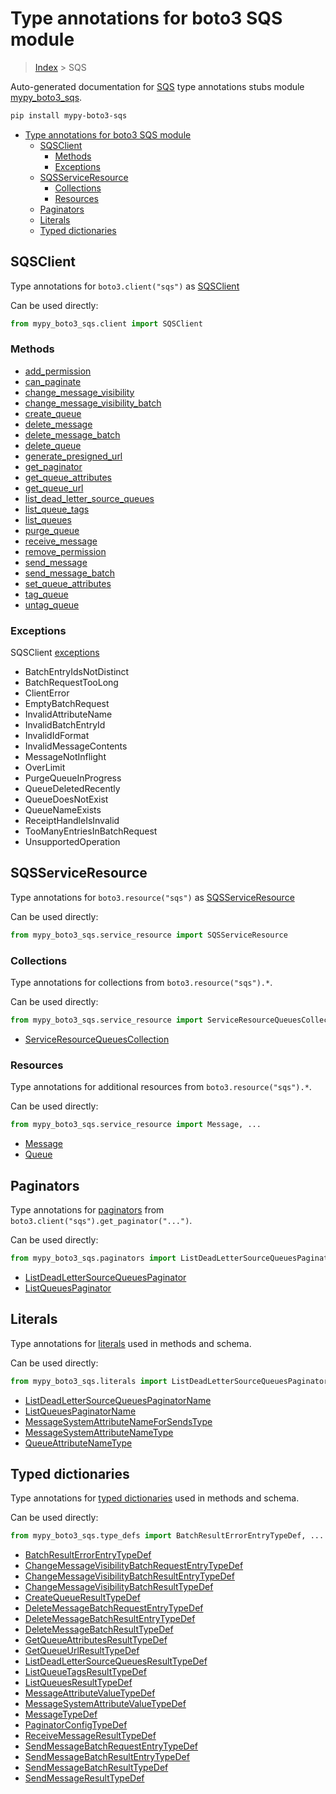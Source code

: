 # Type annotations for boto3 SQS module

> [Index](..) > SQS

Auto-generated documentation for
[SQS](https://boto3.amazonaws.com/v1/documentation/api/1.17.75/reference/services/sqs.html#SQS)
type annotations stubs module
[mypy_boto3_sqs](https://pypi.org/project/mypy-boto3-sqs/).

```bash
pip install mypy-boto3-sqs
```

- [Type annotations for boto3 SQS module](#type-annotations-for-boto3-sqs-module)
  - [SQSClient](#sqsclient)
    - [Methods](#methods)
    - [Exceptions](#exceptions)
  - [SQSServiceResource](#sqsserviceresource)
    - [Collections](#collections)
    - [Resources](#resources)
  - [Paginators](#paginators)
  - [Literals](#literals)
  - [Typed dictionaries](#typed-dictionaries)

## SQSClient

Type annotations for `boto3.client("sqs")` as [SQSClient](./client.md)

Can be used directly:

```python
from mypy_boto3_sqs.client import SQSClient
```

### Methods

- [add_permission](./client.md#add_permission)
- [can_paginate](./client.md#can_paginate)
- [change_message_visibility](./client.md#change_message_visibility)
- [change_message_visibility_batch](./client.md#change_message_visibility_batch)
- [create_queue](./client.md#create_queue)
- [delete_message](./client.md#delete_message)
- [delete_message_batch](./client.md#delete_message_batch)
- [delete_queue](./client.md#delete_queue)
- [generate_presigned_url](./client.md#generate_presigned_url)
- [get_paginator](./client.md#get_paginator)
- [get_queue_attributes](./client.md#get_queue_attributes)
- [get_queue_url](./client.md#get_queue_url)
- [list_dead_letter_source_queues](./client.md#list_dead_letter_source_queues)
- [list_queue_tags](./client.md#list_queue_tags)
- [list_queues](./client.md#list_queues)
- [purge_queue](./client.md#purge_queue)
- [receive_message](./client.md#receive_message)
- [remove_permission](./client.md#remove_permission)
- [send_message](./client.md#send_message)
- [send_message_batch](./client.md#send_message_batch)
- [set_queue_attributes](./client.md#set_queue_attributes)
- [tag_queue](./client.md#tag_queue)
- [untag_queue](./client.md#untag_queue)

### Exceptions

SQSClient [exceptions](./client.md#exceptions)

- BatchEntryIdsNotDistinct
- BatchRequestTooLong
- ClientError
- EmptyBatchRequest
- InvalidAttributeName
- InvalidBatchEntryId
- InvalidIdFormat
- InvalidMessageContents
- MessageNotInflight
- OverLimit
- PurgeQueueInProgress
- QueueDeletedRecently
- QueueDoesNotExist
- QueueNameExists
- ReceiptHandleIsInvalid
- TooManyEntriesInBatchRequest
- UnsupportedOperation

## SQSServiceResource

Type annotations for `boto3.resource("sqs")` as
[SQSServiceResource](./service_resource.md#sqsserviceresource)

Can be used directly:

```python
from mypy_boto3_sqs.service_resource import SQSServiceResource
```

### Collections

Type annotations for collections from `boto3.resource("sqs").*`.

Can be used directly:

```python
from mypy_boto3_sqs.service_resource import ServiceResourceQueuesCollection, ...
```

- [ServiceResourceQueuesCollection](./service_resource.md#sqsserviceresourcequeues)

### Resources

Type annotations for additional resources from `boto3.resource("sqs").*`.

Can be used directly:

```python
from mypy_boto3_sqs.service_resource import Message, ...
```

- [Message](./service_resource.md#message)
- [Queue](./service_resource.md#queue)

## Paginators

Type annotations for [paginators](./paginators.md) from
`boto3.client("sqs").get_paginator("...")`.

Can be used directly:

```python
from mypy_boto3_sqs.paginators import ListDeadLetterSourceQueuesPaginator, ...
```

- [ListDeadLetterSourceQueuesPaginator](./paginators.md#listdeadlettersourcequeuespaginator)
- [ListQueuesPaginator](./paginators.md#listqueuespaginator)

## Literals

Type annotations for [literals](./literals.md) used in methods and schema.

Can be used directly:

```python
from mypy_boto3_sqs.literals import ListDeadLetterSourceQueuesPaginatorName, ...
```

- [ListDeadLetterSourceQueuesPaginatorName](./literals.md#listdeadlettersourcequeuespaginatorname)
- [ListQueuesPaginatorName](./literals.md#listqueuespaginatorname)
- [MessageSystemAttributeNameForSendsType](./literals.md#messagesystemattributenameforsendstype)
- [MessageSystemAttributeNameType](./literals.md#messagesystemattributenametype)
- [QueueAttributeNameType](./literals.md#queueattributenametype)

## Typed dictionaries

Type annotations for [typed dictionaries](./type_defs.md) used in methods and
schema.

Can be used directly:

```python
from mypy_boto3_sqs.type_defs import BatchResultErrorEntryTypeDef, ...
```

- [BatchResultErrorEntryTypeDef](./type_defs.md#batchresulterrorentrytypedef)
- [ChangeMessageVisibilityBatchRequestEntryTypeDef](./type_defs.md#changemessagevisibilitybatchrequestentrytypedef)
- [ChangeMessageVisibilityBatchResultEntryTypeDef](./type_defs.md#changemessagevisibilitybatchresultentrytypedef)
- [ChangeMessageVisibilityBatchResultTypeDef](./type_defs.md#changemessagevisibilitybatchresulttypedef)
- [CreateQueueResultTypeDef](./type_defs.md#createqueueresulttypedef)
- [DeleteMessageBatchRequestEntryTypeDef](./type_defs.md#deletemessagebatchrequestentrytypedef)
- [DeleteMessageBatchResultEntryTypeDef](./type_defs.md#deletemessagebatchresultentrytypedef)
- [DeleteMessageBatchResultTypeDef](./type_defs.md#deletemessagebatchresulttypedef)
- [GetQueueAttributesResultTypeDef](./type_defs.md#getqueueattributesresulttypedef)
- [GetQueueUrlResultTypeDef](./type_defs.md#getqueueurlresulttypedef)
- [ListDeadLetterSourceQueuesResultTypeDef](./type_defs.md#listdeadlettersourcequeuesresulttypedef)
- [ListQueueTagsResultTypeDef](./type_defs.md#listqueuetagsresulttypedef)
- [ListQueuesResultTypeDef](./type_defs.md#listqueuesresulttypedef)
- [MessageAttributeValueTypeDef](./type_defs.md#messageattributevaluetypedef)
- [MessageSystemAttributeValueTypeDef](./type_defs.md#messagesystemattributevaluetypedef)
- [MessageTypeDef](./type_defs.md#messagetypedef)
- [PaginatorConfigTypeDef](./type_defs.md#paginatorconfigtypedef)
- [ReceiveMessageResultTypeDef](./type_defs.md#receivemessageresulttypedef)
- [SendMessageBatchRequestEntryTypeDef](./type_defs.md#sendmessagebatchrequestentrytypedef)
- [SendMessageBatchResultEntryTypeDef](./type_defs.md#sendmessagebatchresultentrytypedef)
- [SendMessageBatchResultTypeDef](./type_defs.md#sendmessagebatchresulttypedef)
- [SendMessageResultTypeDef](./type_defs.md#sendmessageresulttypedef)
